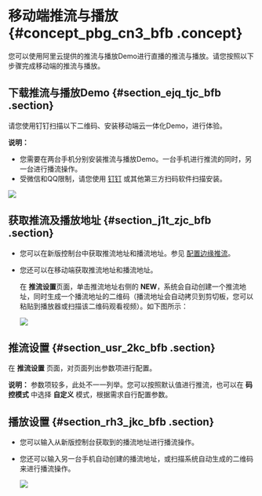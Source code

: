 # 移动端推流与播放 {#concept_pbg_cn3_bfb .concept}

您可以使用阿里云提供的推流与播放Demo进行直播的推流与播放。请您按照以下步骤完成移动端的推流与播放。

## 下载推流与播放Demo {#section_ejq_tjc_bfb .section}

请您使用钉钉扫描以下二维码、安装移动端云一体化Demo，进行体验。

**说明：** 

-   您需要在两台手机分别安装推流与播放Demo。一台手机进行推流的同时，另一台进行播流操作。
-   受微信和QQ限制，请您使用 [钉钉](https://itunes.apple.com/cn/app/%E9%92%89%E9%92%89/id930368978?spm=a2c4g.11186623.2.4.3c50650ctVEl77&mt=8) 或其他第三方扫码软件扫描安装。

![](http://static-aliyun-doc.oss-cn-hangzhou.aliyuncs.com/assets/img/20640/154331441113723_zh-CN.png)

## 获取推流及播放地址 {#section_j1t_zjc_bfb .section}

-   您可以在新版控制台中获取推流地址和播流地址。参见 [配置边缘推流](../../../../cn.zh-CN/用户指南/推播流配置/配置边缘推流.md#)。

-   您还可以在移动端获取推流地址和播流地址。

    在 **推流设置**页面，单击推流地址右侧的 **NEW**，系统会自动创建一个推流地址，同时生成一个播流地址的二维码（播流地址会自动拷贝到剪切板，您可以粘贴到播放器或扫描该二维码观看视频）。如下图所示：

    ![](http://static-aliyun-doc.oss-cn-hangzhou.aliyuncs.com/assets/img/20640/154331441213724_zh-CN.png)


## 推流设置 {#section_usr_2kc_bfb .section}

在 **推流设置** 页面，对页面列出参数项进行配置。

**说明：** 参数项较多，此处不一一列举。您可以按照默认值进行推流，也可以在 **码控模式** 中选择 **自定义** 模式，根据需求自行配置参数。

## 播放设置 {#section_rh3_jkc_bfb .section}

-   您可以输入从新版控制台获取到的播流地址进行播流操作。
-   您还可以输入另一台手机自动创建的播流地址，或扫描系统自动生成的二维码来进行播流操作。

    ![](http://static-aliyun-doc.oss-cn-hangzhou.aliyuncs.com/assets/img/20640/154331441213725_zh-CN.png)


